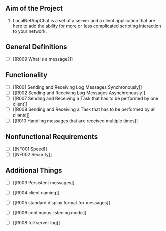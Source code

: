 ## Aim of the Project

1. LocalNetAppChat is a set of a server and a client application that are here to add the ability for more or less complicated scripting interaction to your network.

## General Definitions
- [ ] [[R009 What is a message?]]

## Functionality
- [ ] [[R001 Sending and Receiving Log Messages Synchronously]]
- [ ] [[R002 Sending and Receiving Log Messages Asynchronously]]
- [ ] [[R007 Sending and Receiving a Task that has to be performed by one client]]
- [ ] [[R008 Sending and Receiving a Task that has to be performed by all clients]]
- [ ] [[R010 Handling messages that are received multiple times]]

## Nonfunctional Requirements

- [ ] [[NF001 Speed]]
- [ ] [[NF002 Security]]

## Additional Things

- [ ] [[R003 Persistent messages]]
- [ ] [[R004 client naming]]
- [ ] [[R005 standard display format for messages]]
- [ ] [[R006 continuous listening mode]]
- [ ] [[R008 full server log]]



